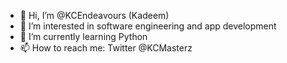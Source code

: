 - 👋 Hi, I’m @KCEndeavours (Kadeem) 
- 👀 I’m interested in software engineering and app development
- 🌱 I’m currently learning Python
- 📫 How to reach me: Twitter @KCMasterz

<!---
KCEndeavours/KCEndeavours is a ✨ special ✨ repository because its `README.md` (this file) appears on your GitHub profile.
You can click the Preview link to take a look at your changes.
--->
